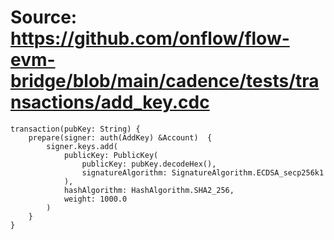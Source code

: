 # Source: https://github.com/onflow/flow-evm-bridge/blob/main/cadence/tests/transactions/add_key.cdc

```
transaction(pubKey: String) {
    prepare(signer: auth(AddKey) &Account)  {
        signer.keys.add(
            publicKey: PublicKey(
                publicKey: pubKey.decodeHex(),
                signatureAlgorithm: SignatureAlgorithm.ECDSA_secp256k1
            ),
            hashAlgorithm: HashAlgorithm.SHA2_256,
            weight: 1000.0
        )
    }
}
```